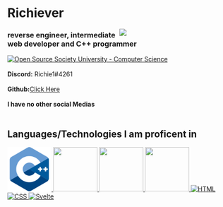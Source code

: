# Richiever
 <img src="https://cdn.discordapp.com/attachments/989031370376507402/1026476030212452382/NicePng_demon-eye-png_7618462.png" align="right" width="250"/>
<h3>reverse engineer, intermediate web developer and C++ programmer </h3>
<a href="https://github.com/ossu/computer-science"><img alt="Open Source Society University - Computer Science" src="https://img.shields.io/badge/OSSU-computer--science-blue.svg"></a>

<br>
<br>
<strong>Discord:</strong> Richie1#4261
<br>
<br>
<strong>Github:</strong><a href="https://github.com/richiever/richiever">Click Here</a>
<br>
<br>
<strong>I have no other social Medias</strong>
<br>
<br>


<h2>Languages/Technologies I am proficent in</h2>
<a href="https://www.w3schools.com/cpp/" target="_blank"> <img src="https://raw.githubusercontent.com/devicons/devicon/master/icons/cplusplus/cplusplus-original.svg" alt="cplusplus" width="100" height="100"/> </a> <a href="https://www.w3schools.com/cpp/" target="_blank">
   <a href="https://www.w3schools.com/js/" target="_blank"> <img src="https://cdn.jsdelivr.net/gh/devicons/devicon/icons/go/go-original.svg" width="100" height="100"/> </a> 
  <a href="https://www.w3schools.com/python/" target="_blank"> <img src="https://cdn.jsdelivr.net/gh/devicons/devicon/icons/python/python-original.svg" width="100" height="100"/>
 </a> <a href="https://www.w3schools.com/python/" target="_blank">
   <a href="https://www.w3schools.com/js/" target="_blank"> <img src="https://cdn.jsdelivr.net/gh/devicons/devicon/icons/javascript/javascript-original.svg" width="100" height="100"/> </a> 
   <a href="https://www.w3schools.com/html/" target="_blank"> <img src="https://cdn.jsdelivr.net/gh/devicons/devicon/icons/html5/html5-original.svg" alt="HTML" width="100" height="100"/> </a> <a href="https://www.w3schools.com/html/" target="_blank">
 <a href="https://www.w3schools.com/css/" target="_blank"> <img src="https://cdn.jsdelivr.net/gh/devicons/devicon/icons/css3/css3-original.svg" alt="CSS" width="100" height="100"/> </a> <a href="https://www.w3schools.com/css/" target="_blank">
  <a href="https://svelte.dev/" target="_blank"> <img src="https://upload.wikimedia.org/wikipedia/commons/thumb/1/1b/Svelte_Logo.svg/1200px-Svelte_Logo.svg.png" alt="Svelte" width="90" height="100"/> </a> <a href="https://svelte.dev/" target="_blank">
